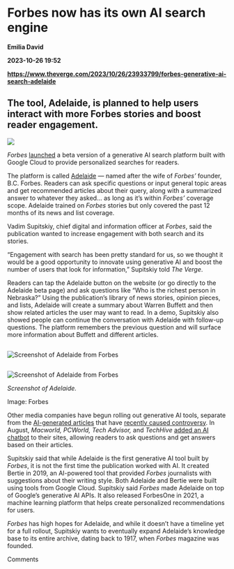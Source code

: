 # Forbes now has its own AI search engine
**Emilia David**

**2023-10-26 19:52**

**https://www.theverge.com/2023/10/26/23933799/forbes-generative-ai-search-adelaide**

The tool, Adelaide, is planned to help users interact with more Forbes stories and boost reader engagement.
-----------------------------------------------------------------------------------------------------------

![](https://cdn.vox-cdn.com/thumbor/gapqdOPrQE7L6x3iMxFcfg-6SjI=/0x0:2040x1360/1200x628/filters:focal(1020x680:1021x681)/cdn.vox-cdn.com/uploads/chorus_asset/file/13292779/acastro_181017_1777_brain_ai_0002.jpg)

_Forbes_ [launched](https://www.forbes.com/sites/forbes-spotlights/2023/10/26/forbes-launches-new-generative-ai-search-tool-adelaide-powered-by-google-cloud/) a beta version of a generative AI search platform built with Google Cloud to provide personalized searches for readers.

The platform is called [Adelaide](https://www.forbes.com/adelaide/?sh=6022f8255e02) — named after the wife of _Forbes’_ founder, B.C. Forbes. Readers can ask specific questions or input general topic areas and get recommended articles about their query, along with a summarized answer to whatever they asked... as long as it’s within _Forbes’_ coverage scope. Adelaide trained on _Forbes_ stories but only covered the past 12 months of its news and list coverage.

Vadim Supitskiy, chief digital and information officer at _Forbes_, said the publication wanted to increase engagement with both search and its stories.

“Engagement with search has been pretty standard for us, so we thought it would be a good opportunity to innovate using generative AI and boost the number of users that look for information,” Supitskiy told _The Verge_.

Readers can tap the Adelaide button on the website (or go directly to the Adelaide beta page) and ask questions like “Who is the richest person in Nebraska?” Using the publication’s library of news stories, opinion pieces, and lists, Adelaide will create a summary about Warren Buffett and then show related articles the user may want to read. In a demo, Supitskiy also showed people can continue the conversation with Adelaide with follow-up questions. The platform remembers the previous question and will surface more information about Buffett and different articles.

![Screenshot of Adelaide from Forbes](data:image/gif;base64,R0lGODlhAQABAIAAAAAAAP///yH5BAEAAAAALAAAAAABAAEAAAIBRAA7)

![Screenshot of Adelaide from Forbes](https://duet-cdn.vox-cdn.com/thumbor/0x0:2732x1198/2400x1052/filters:focal(1366x599:1367x600):format(webp)/cdn.vox-cdn.com/uploads/chorus_asset/file/25035796/Screenshot_2023_10_26_at_3.10.43_PM.png)

![Screenshot of Adelaide from Forbes](data:image/gif;base64,R0lGODlhAQABAIAAAAAAAP///yH5BAEAAAAALAAAAAABAAEAAAIBRAA7)

![Screenshot of Adelaide from Forbes](https://duet-cdn.vox-cdn.com/thumbor/0x0:2732x1198/2400x1052/filters:focal(1366x599:1367x600):format(webp)/cdn.vox-cdn.com/uploads/chorus_asset/file/25035796/Screenshot_2023_10_26_at_3.10.43_PM.png)

_Screenshot of Adelaide._

Image: Forbes

Other media companies have begun rolling out generative AI tools, separate from the [AI-generated articles](https://www.theverge.com/2023/7/6/23785645/go-media-ai-generated-articles-gizmodo-av-club-artificial-intelligence-bots) that have [recently caused controversy](https://www.theverge.com/2023/10/26/23931530/gannett-ai-product-reviews-site-reviewed-union-newsguild). In August, _Macworld, PCWorld, Tech Advisor,_ and _TechHive_ [added an AI chatbot](https://www.theverge.com/2023/8/25/23844868/ai-chatbot-macworld-pcworld-journalism-smart-answers) to their sites, allowing readers to ask questions and get answers based on their articles.

Supitskiy said that while Adelaide is the first generative AI tool built by _Forbes_, it is not the first time the publication worked with AI. It created Bertie in 2019, an AI-powered tool that provided _Forbes_ journalists with suggestions about their writing style. Both Adelaide and Bertie were built using tools from Google Cloud. Supitskiy said _Forbes_ made Adelaide on top of Google’s generative AI APIs. It also released ForbesOne in 2021, a machine learning platform that helps create personalized recommendations for users.

_Forbes_ has high hopes for Adelaide, and while it doesn’t have a timeline yet for a full rollout, Supitskiy wants to eventually expand Adelaide’s knowledge base to its entire archive, dating back to 1917, when _Forbes_ magazine was founded.

Comments